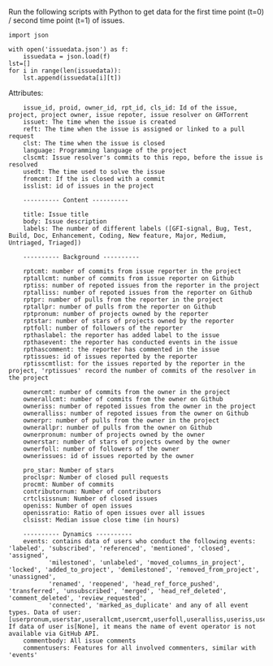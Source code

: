 Run the following scripts with Python to get data for the first time point (t=0) / second time point (t=1) of issues.
    
```shell
import json

with open('issuedata.json') as f:
    issuedata = json.load(f)
lst=[]
for i in range(len(issuedata)):
    lst.append(issuedata[i][t])
```

Attributes:

        issue_id, proid, owner_id, rpt_id, cls_id: Id of the issue, project, project owner, issue repoter, issue resolver on GHTorrent
        issuet: The time when the issue is created
        reft: The time when the issue is assigned or linked to a pull request
        clst: The time when the issue is closed
        language: Programming language of the project
        clscmt: Issue resolver's commits to this repo, before the issue is resolved
        usedt: The time used to solve the issue
        fromcmt: If the is closed with a commit
        isslist: id of issues in the project
        
        ---------- Content ----------

        title: Issue title
        body: Issue description
        labels: The number of different labels ([GFI-signal, Bug, Test, Build, Doc, Enhancement, Coding, New feature, Major, Medium, Untriaged, Triaged])

        ---------- Background ----------

        rptcmt: number of commits from issue reporter in the project
        rptallcmt: number of commits from issue reporter on Github
        rptiss: number of repoted issues from the reporter in the project
        rptalliss: number of repoted issues from the reporter on Github
        rptpr: number of pulls from the reporter in the project
        rptallpr: number of pulls from the reporter on Github
        rptpronum: number of projects owned by the reporter
        rptstar: number of stars of projects owned by the reporter
        rptfoll: number of followers of the reporter
        rpthaslabel: the reporter has added label to the issue
        rpthasevent: the reporter has conducted events in the issue
        rpthascomment: the reporter has commented in the issue
        rptissues: id of issues reported by the reporter
        rptisscmtlist: for the issues reported by the reporter in the project, 'rptissues' record the number of commits of the resolver in the project

        ownercmt: number of commits from the owner in the project
        ownerallcmt: number of commits from the owner on Github
        owneriss: number of repoted issues from the owner in the project
        owneralliss: number of repoted issues from the owner on Github
        ownerpr: number of pulls from the owner in the project
        ownerallpr: number of pulls from the owner on Github
        ownerpronum: number of projects owned by the owner
        ownerstar: number of stars of projects owned by the owner
        ownerfoll: number of followers of the owner
        ownerissues: id of issues reported by the owner
        
        pro_star: Number of stars
        proclspr: Number of closed pull requests
        procmt: Number of commits
        contributornum: Number of contributors
        crtclsissnum: Number of closed issues
        openiss: Number of open issues
        openissratio: Ratio of open issues over all issues
        clsisst: Median issue close time (in hours)

        ---------- Dynamics ----------
        events: contains data of users who conduct the following events: 'labeled', 'subscribed', 'referenced', 'mentioned', 'closed', 'assigned', 
               'milestoned', 'unlabeled', 'moved_columns_in_project', 'locked', 'added_to_project', 'demilestoned', 'removed_from_project', 'unassigned', 
               'renamed', 'reopened', 'head_ref_force_pushed', 'transferred', 'unsubscribed', 'merged', 'head_ref_deleted', 'comment_deleted', 'review_requested', 
               'connected', 'marked_as_duplicate' and any of all event types. Data of user: [userpronum,userstar,userallcmt,usercmt,userfoll,useralliss,useriss,userallpr,userpr,userissues]. If data of user is[None], it means the name of event operator is not available via GitHub API.
        commentbody: All issue comments
        commentusers: Features for all involved commenters, similar with 'events'
